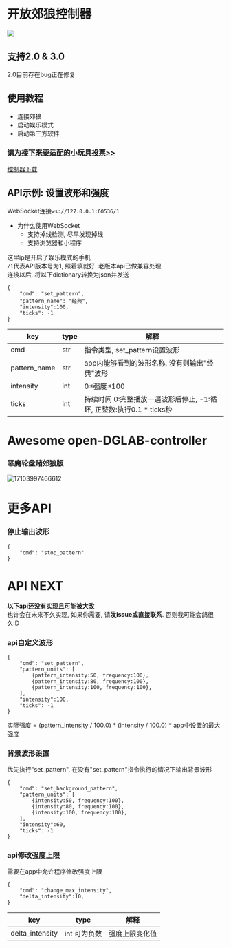 # 开放郊狼控制器
 [![](https://img.shields.io/badge/-TelegramChat-f2f3f4?style=flat-square&logo=Telegram&logoColor=2ca5e0)](https://t.me/dglabfun)
## 支持2.0 & 3.0
2.0目前存在bug正在修复  
   
## 使用教程
- 连接郊狼
- 启动娱乐模式
- 启动第三方软件

### [请为接下来要适配的小玩具投票>>](https://jinshuju.net/f/tptsRE)
[控制器下载](https://github.com/open-toys-controller/open-DGLAB-controller/releases/latest)

## API示例: 设置波形和强度
WebSocket连接`ws://127.0.0.1:60536/1`  
- 为什么使用WebSocket
	- 支持掉线检测, 尽早发现掉线
	- 支持浏览器和小程序

这里ip是开启了娱乐模式的手机  
`/1`代表API版本号为1, 照着填就好. 老版本api已做兼容处理  
连接以后, 将以下dictionary转换为json并发送  
```
{  
    "cmd": "set_pattern",  
    "pattern_name": "经典",  
    "intensity":100,  
    "ticks": -1  
}
```

| key | type | 解释 |
| ---- | ---- | ---- |
| cmd | str | 指令类型, set_pattern设置波形 |
| pattern_name | str | app内能够看到的波形名称, 没有则输出"经典"波形 |
| intensity | int | 0≤强度≤100 |
| ticks | int | 持续时间   0:完整播放一遍波形后停止, -1:循环, 正整数:执行0.1 * ticks秒 |


# Awesome open-DGLAB-controller
### 恶魔轮盘赌郊狼版
![17103997466612](https://github.com/open-toys-controller/open-DGLAB-controller/assets/163114276/e37361f9-3186-4f3e-8a3e-e5b0a13b1d69)


# 更多API
### 停止输出波形
```
{  
    "cmd": "stop_pattern"
}
```

# API NEXT
**以下api还没有实现且可能被大改**  
也许会在未来不久实现, 如果你需要, 请**发issue或直接联系**. 否则我可能会鸽很久:D  
### api自定义波形
```
{  
    "cmd": "set_pattern",  
    "pattern_units": [
        {pattern_intensity:50, frequency:100},
        {pattern_intensity:80, frequency:100},
        {pattern_intensity:100, frequency:100},
    ],  
    "intensity":100,  
    "ticks": -1
}
```
实际强度 = (pattern_intensity / 100.0) * (intensity / 100.0) * app中设置的最大强度

### 背景波形设置
优先执行"set_pattern", 在没有"set_pattern"指令执行的情况下输出背景波形
```
{  
    "cmd": "set_background_pattern",  
    "pattern_units": [
        {intensity:50, frequency:100},
        {intensity:80, frequency:100},
        {intensity:100, frequency:100},
    ],  
    "intensity":60,  
    "ticks": -1
}
```

### api修改强度上限
需要在app中允许程序修改强度上限
```
{  
    "cmd": "change_max_intensity",  
    "delta_intensity":10,  
}
```
| key | type | 解释 |
| ---- | ---- | ---- |
| delta_intensity | int 可为负数 | 强度上限变化值 |













